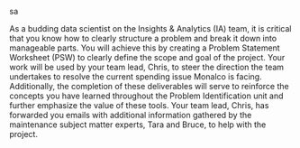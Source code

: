 <img>sa</img>

As a budding data scientist on the Insights & Analytics (IA) team, it is critical that you
know how to clearly structure a problem and break it down into manageable parts. You
will achieve this by creating a Problem Statement Worksheet (PSW) to clearly define the
scope and goal of the project. Your work will be used by your team lead, Chris, to steer
the direction the team undertakes to resolve the current spending issue Monalco is
facing.
Additionally, the completion of these deliverables will serve to reinforce the concepts
you have learned throughout the Problem Identification unit and further emphasize the
value of these tools. Your team lead, Chris, has forwarded you emails with additional
information gathered by the maintenance subject matter experts, Tara and Bruce, to
help with the project.

